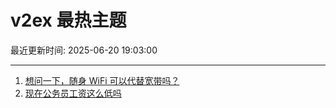 # v2ex 最热主题

最近更新时间: 2025-06-20 19:03:00

--- 
1. [想问一下，随身 WiFi 可以代替宽带吗？](https://www.v2ex.com/t/1139801) 
2. [现在公务员工资这么低吗](https://www.v2ex.com/t/1139847) 

